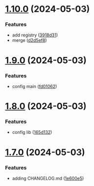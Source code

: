 # [1.10.0](https://github.com/afwilliams/react-library/compare/v1.9.0...v1.10.0) (2024-05-03)


### Features

* add registry ([3918d31](https://github.com/afwilliams/react-library/commit/3918d31afc89f8c6999c8b4ed41889c6f992c8ce))
* merge ([d2d5ef8](https://github.com/afwilliams/react-library/commit/d2d5ef8b99dfcd285f249a38796d0be5df42b6b7))

# [1.9.0](https://github.com/afwilliams/react-library/compare/v1.8.0...v1.9.0) (2024-05-03)


### Features

* config main ([fd01062](https://github.com/afwilliams/react-library/commit/fd010620416a6513b82887e7b79f413cbd6718c3))

# [1.8.0](https://github.com/afwilliams/react-library/compare/v1.7.0...v1.8.0) (2024-05-03)


### Features

* config lib ([165d132](https://github.com/afwilliams/react-library/commit/165d13269c2588964e0f2d41331262ea2bc3171a))

# [1.7.0](https://github.com/afwilliams/react-library/compare/v1.6.0...v1.7.0) (2024-05-03)


### Features

* adding CHANGELOG.md ([1e600e5](https://github.com/afwilliams/react-library/commit/1e600e5fd31961d424c97bb2e0b39b799286d68e))
